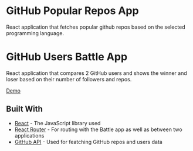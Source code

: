 # GitHub Popular Repos App

React application that fetches popular github repos based on the selected programming language.

# GitHub Users Battle App

React application that compares 2 GitHub users and shows the winner and loser based on their number of followers and repos.

[Demo](https://dinoxas-fake-twitter.netlify.com)

## Built With

* [React](https://reactjs.org/) - The JavaScript library used
* [React Router](https://reacttraining.com/react-router/) - For routing with the Battle app as well as between two applications
* [GitHub API](https://developer.github.com/v3/) - Used for featching GitHub repos and users data
